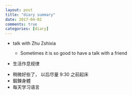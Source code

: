 ```yaml
---
layout: post
title: "diary summary"
date: 2017-04-02
comments: true
categories: [diary]
---
```


- talk with Zhu Zshixia
  - Sometimes it is so good to have a talk with a friend

-  生活作息规律
  * 稍微好些了， 以后尽量 9:30 之前起床
  * 鍛鍊身體
  * 每天学习语言